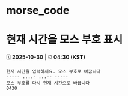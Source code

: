 # morse_code
# 현재 시간을 모스 부호 표시
<!-- MORSE_TIME_START -->
🗓️ **2025-10-30** | ⏰ **04:30 (KST)**

```
현재 시간을 입력하세요. 모스 부호로 바꿉니다
----- ....- ...-- -----
모스 부호를 다시 현재 시간으로 바꿉니다
0430
```
<!-- MORSE_TIME_END -->
